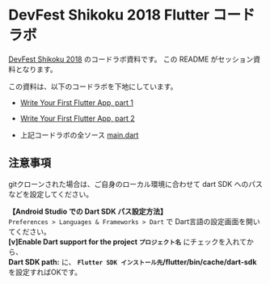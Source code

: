 # DevFest Shikoku 2018 Flutter コードラボ

[DevFest Shikoku 2018](https://gdgshikoku.connpass.com/event/98292/) のコードラボ資料です。
この README がセッション資料となります。

この資料は、以下のコードラボを下地にしています。

* [Write Your First Flutter App, part 1](https://codelabs.developers.google.com/codelabs/first-flutter-app-pt1/index.html?index=..%2F..%2Findex#0)


* [Write Your First Flutter App, part 2](https://codelabs.developers.google.com/codelabs/first-flutter-app-pt2/index.html?index=..%2F..%2Findex#0)

* 上記コードラボの全ソース
[main.dart](https://gist.githubusercontent.com/Sfshaza/a95ff8ed0473073197d28437c8d68492/raw/6fb529524047c8c093cb6212dfb66635202ba272/main.dart)



## 注意事項

gitクローンされた場合は、ご自身のローカル環境に合わせて dart SDK へのパスなどを設定してください。

**【Android Studio での Dart SDK パス設定方法】**  
`Preferences > Languages & Frameworks > Dart` で Dart言語の設定画面を開いてください。  
**[v]Enable Dart support for the project `プロジェクト名`** にチェックを入れてから、  
**Dart SDK path:** に、 **`Flutter SDK インストール先`/flutter/bin/cache/dart-sdk** を設定すればOKです。
